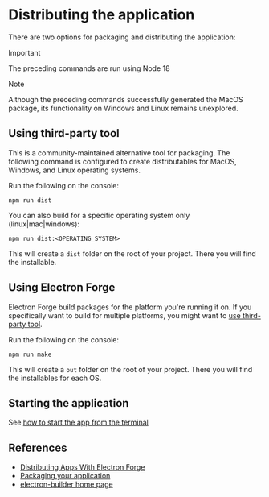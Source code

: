 # Distributing the application

There are two options for packaging and distributing the application:

> [!IMPORTANT]
> The preceding commands are run using Node 18

> [!NOTE]
> Although the preceding commands successfully generated the MacOS package, its functionality on Windows and Linux remains unexplored.




## Using third-party tool

This is a community-maintained alternative tool for packaging. The following command is configured to create distributables for MacOS, Windows, and Linux operating systems.

Run the following on the console:

```shell
npm run dist
```

You can also build for a specific operating system only (linux|mac|windows):

```shell
npm run dist:<OPERATING_SYSTEM>
```

This will create a `dist` folder on the root of your project. There you will find the installable.




## Using Electron Forge

Electron Forge build packages for the platform you're running it on. If you specifically want to build for multiple platforms, you might want to [use third-party tool](#using-third-party-tool).

Run the following on the console:

```shell
npm run make
```

This will create a `out` folder on the root of your project. There you will find the installables for each OS.




## Starting the application

See [how to start the app from the terminal](./how%20to%20start%20the%20app%20from%20the%20terminal.md)




## References

* [Distributing Apps With Electron Forge](https://www.electronjs.org/docs/latest/tutorial/forge-overview)
* [Packaging your application](https://www.electronjs.org/docs/latest/tutorial/tutorial-packaging)
* [electron-builder home page](https://www.electron.build/)